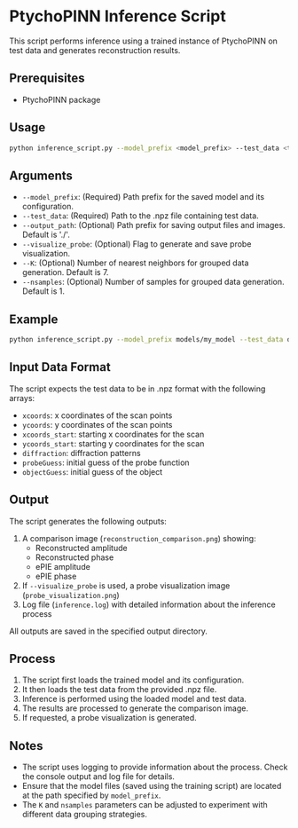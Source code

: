 # PtychoPINN Inference Script

This script performs inference using a trained instance of PtychoPINN on test data and generates reconstruction results.

## Prerequisites

- PtychoPINN package

## Usage

```bash
python inference_script.py --model_prefix <model_prefix> --test_data <test_data_file> [--output_path <output_path>] [--visualize_probe] [--K <K>] [--nsamples <nsamples>]
```

## Arguments

- `--model_prefix`: (Required) Path prefix for the saved model and its configuration.
- `--test_data`: (Required) Path to the .npz file containing test data.
- `--output_path`: (Optional) Path prefix for saving output files and images. Default is './'.
- `--visualize_probe`: (Optional) Flag to generate and save probe visualization.
- `--K`: (Optional) Number of nearest neighbors for grouped data generation. Default is 7.
- `--nsamples`: (Optional) Number of samples for grouped data generation. Default is 1.

## Example

```bash
python inference_script.py --model_prefix models/my_model --test_data data/test_data.npz --output_path results/ --visualize_probe
```

## Input Data Format

The script expects the test data to be in .npz format with the following arrays:

- `xcoords`: x coordinates of the scan points
- `ycoords`: y coordinates of the scan points
- `xcoords_start`: starting x coordinates for the scan
- `ycoords_start`: starting y coordinates for the scan
- `diffraction`: diffraction patterns
- `probeGuess`: initial guess of the probe function
- `objectGuess`: initial guess of the object

## Output

The script generates the following outputs:

1. A comparison image (`reconstruction_comparison.png`) showing:
   - Reconstructed amplitude
   - Reconstructed phase
   - ePIE amplitude
   - ePIE phase
2. If `--visualize_probe` is used, a probe visualization image (`probe_visualization.png`)
3. Log file (`inference.log`) with detailed information about the inference process

All outputs are saved in the specified output directory.

## Process

1. The script first loads the trained model and its configuration.
2. It then loads the test data from the provided .npz file.
3. Inference is performed using the loaded model and test data.
4. The results are processed to generate the comparison image.
5. If requested, a probe visualization is generated.

## Notes

- The script uses logging to provide information about the process. Check the console output and log file for details.
- Ensure that the model files (saved using the training script) are located at the path specified by `model_prefix`.
- The `K` and `nsamples` parameters can be adjusted to experiment with different data grouping strategies.

